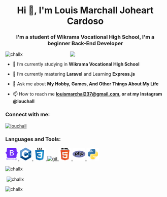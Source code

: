 <h1 align="center">Hi 👋, I'm Louis Marchall Joheart Cardoso</h1>
<h3 align="center">I'm a student of Wikrama Vocational High School, I'm a beginner Back-End Developer</h3>
<img align="right" width="300" src="https://gifdb.com/images/high/coding-function-repeat-eat-sleep-7zxwkklr847mhchm.gif">

<p align="left"> <img src="https://komarev.com/ghpvc/?username=challx&label=Kunjungan&color=000000&style=plastic" alt="challx" /> </p>



- 🔭 I’m currently studying in **Wikrama Vocational High School**

- 🌱 I’m currently mastering **Laravel** and Learning **Express.js**

- 💬 Ask me about **My Hobby, Games, And Other Things About My Life**

- 📫 How to reach me **louismarchal237@gmail.com, or at my Instagram @louchall**

<h3 align="left">Connect with me:</h3>
<p align="left">
<a href="https://instagram.com/louchall" target="blank"><img align="center" src="https://raw.githubusercontent.com/rahuldkjain/github-profile-readme-generator/master/src/images/icons/Social/instagram.svg" alt="louchall" height="30" width="40" /></a>
</p>

<h3 align="left">Languages and Tools:</h3>
<p align="left"> <a href="https://getbootstrap.com" target="_blank" rel="noreferrer"> <img src="https://raw.githubusercontent.com/devicons/devicon/master/icons/bootstrap/bootstrap-plain-wordmark.svg" alt="bootstrap" width="40" height="40"/> </a> <a href="https://www.w3schools.com/cpp/" target="_blank" rel="noreferrer"> <img src="https://raw.githubusercontent.com/devicons/devicon/master/icons/cplusplus/cplusplus-original.svg" alt="cplusplus" width="40" height="40"/> </a> <a href="https://www.w3schools.com/css/" target="_blank" rel="noreferrer"> <img src="https://raw.githubusercontent.com/devicons/devicon/master/icons/css3/css3-original-wordmark.svg" alt="css3" width="40" height="40"/> </a> <a href="https://git-scm.com/" target="_blank" rel="noreferrer"> <img src="https://www.vectorlogo.zone/logos/git-scm/git-scm-icon.svg" alt="git" width="40" height="40"/> </a> <a href="https://www.w3.org/html/" target="_blank" rel="noreferrer"> <img src="https://raw.githubusercontent.com/devicons/devicon/master/icons/html5/html5-original-wordmark.svg" alt="html5" width="40" height="40"/> </a> <a href="https://www.php.net" target="_blank" rel="noreferrer"> <img src="https://raw.githubusercontent.com/devicons/devicon/master/icons/php/php-original.svg" alt="php" width="40" height="40"/> </a> <a href="https://www.python.org" target="_blank" rel="noreferrer"> <img src="https://raw.githubusercontent.com/devicons/devicon/master/icons/python/python-original.svg" alt="python" width="40" height="40"/> </a> </p>

<p><img align="center" src="https://github-readme-streak-stats.herokuapp.com/?user=challx&theme=dark" alt="challx" /></p>

<p>&nbsp;<img align="center" src="https://github-readme-stats.vercel.app/api?username=challx&show_icons=true&theme=dark&title_color=ffffff&text_color=8f8f8f&locale=en" alt="challx" /></p>

<p><img align="left" src="https://github-readme-stats.vercel.app/api/top-langs?username=challx&show_icons=true&theme=dark&title_color=ffffff&text_color=8f8f8f&locale=en&layout=compact" alt="challx" /></p>
